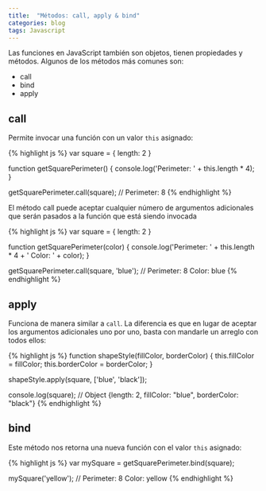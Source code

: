 ```yaml
---
title:  "Métodos: call, apply & bind"
categories: blog
tags: Javascript
---
```

Las funciones en JavaScript también son objetos, tienen
propiedades y métodos. Algunos de los métodos más comunes son:

* call
* bind
* apply

## call
Permite invocar una función con un valor `this` asignado:

{% highlight js %}
var square = {
  length: 2
}

function getSquarePerimeter() {
  console.log('Perimeter: ' + this.length * 4);
}

getSquarePerimeter.call(square); // Perimeter: 8
{% endhighlight %}

El método call puede aceptar cualquier número de argumentos adicionales
que serán pasados a la función que está siendo invocada

{% highlight js %}
var square = {
  length: 2
}

function getSquarePerimeter(color) {
  console.log('Perimeter: ' + this.length * 4 + ' Color: ' + color);
}

getSquarePerimeter.call(square, 'blue'); // Perimeter: 8 Color: blue
{% endhighlight %}

## apply
Funciona de manera similar a `call`. La diferencia es que en lugar de
aceptar los argumentos adicionales uno por uno, basta con mandarle un
arreglo con todos ellos:

{% highlight js %}
function shapeStyle(fillColor, borderColor) {
  this.fillColor = fillColor;
  this.borderColor = borderColor;
}

shapeStyle.apply(square, ['blue', 'black']);

console.log(square); // Object {length: 2, fillColor: "blue", borderColor: "black"}
{% endhighlight %}

## bind
Este método nos retorna una nueva función con el valor `this` asignado:

{% highlight js %}
var mySquare = getSquarePerimeter.bind(square);

mySquare('yellow'); // Perimeter: 8 Color: yellow
{% endhighlight %}
